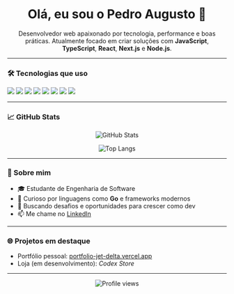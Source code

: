 <h1 align="center">Olá, eu sou o Pedro Augusto 👋</h1>

<p align="center">
  Desenvolvedor web apaixonado por tecnologia, performance e boas práticas. Atualmente focado em criar soluções com <strong>JavaScript</strong>, <strong>TypeScript</strong>, <strong>React</strong>, <strong>Next.js</strong> e <strong>Node.js</strong>.
</p>

---

### 🛠️ Tecnologias que uso

<p>
  <img src="https://img.shields.io/badge/-JavaScript-F7DF1E?logo=javascript&logoColor=000&style=for-the-badge" />
  <img src="https://img.shields.io/badge/-TypeScript-3178C6?logo=typescript&logoColor=fff&style=for-the-badge" />
  <img src="https://img.shields.io/badge/-HTML5-E34F26?logo=html5&logoColor=fff&style=for-the-badge" />
  <img src="https://img.shields.io/badge/-CSS3-1572B6?logo=css3&logoColor=fff&style=for-the-badge" />
  <img src="https://img.shields.io/badge/-Tailwind_CSS-38B2AC?logo=tailwind-css&logoColor=fff&style=for-the-badge" />
  <img src="https://img.shields.io/badge/-React-20232a?logo=react&logoColor=61DAFB&style=for-the-badge" />
  <img src="https://img.shields.io/badge/-Next.js-000?logo=next.js&logoColor=fff&style=for-the-badge" />
  <img src="https://img.shields.io/badge/-Node.js-43853d?logo=node.js&logoColor=fff&style=for-the-badge" />
</p>

---

### 📈 GitHub Stats

<p align="center">
  <img src="https://github-readme-stats.vercel.app/api?username=pdro1409&show_icons=true&theme=tokyonight&hide_border=true" alt="GitHub Stats" />
</p>

<p align="center">
  <img src="https://github-readme-stats.vercel.app/api/top-langs/?username=pdro1409&layout=compact&theme=tokyonight&hide_border=true" alt="Top Langs" />
</p>

---

### 💬 Sobre mim

- 🎓 Estudante de Engenharia de Software  
- 🧠 Curioso por linguagens como **Go** e frameworks modernos  
- 🚀 Buscando desafios e oportunidades para crescer como dev  
- 📫 Me chame no [LinkedIn](https://www.linkedin.com/in/pdro1409)

---

### 🌐 Projetos em destaque

- Portfólio pessoal: [portfolio-jet-delta.vercel.app](https://portfolio-jet-delta-5icu17p7ds.vercel.app/)
- Loja (em desenvolvimento): *Codex Store*

---

<p align="center">
  <img src="https://komarev.com/ghpvc/?username=pdro1409&style=for-the-badge" alt="Profile views" />
</p>
